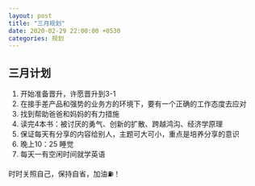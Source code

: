 ```yaml
---
layout: post
title: "三月规划"
date: 2020-02-29 22:00:00 +0530
categories: 规划
---
```


## 三月计划

1. 开始准备晋升，许愿晋升到3-1
2. 在接手差产品和强势的业务方的环境下，要有一个正确的工作态度去应对
3. 找到帮助爸爸和妈妈的有力措施
4. 读完4本书：被讨厌的勇气、创新的扩散、跨越鸿沟、经济学原理
5. 保证每天有分享的内容给别人，主题可大可小，重点是培养分享的意识
6. 晚上10：25 睡觉
7. 每天一有空闲时间就学英语

时时关照自己，保持自省，加油⛽️！

